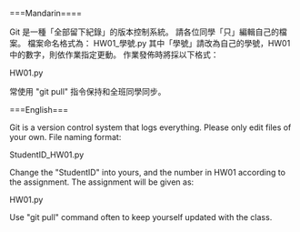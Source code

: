 ===Mandarin====

Git 是一種「全部留下紀錄」的版本控制系統。
請各位同學「只」編輯自己的檔案。
檔案命名格式為：
HW01_學號.py
其中「學號」請改為自己的學號，HW01 中的數字，則依作業指定更動。
作業發佈時將採以下格式：

HW01.py

常使用 "git pull" 指令保持和全班同學同步。 

===English===

Git is a version control system that logs everything.
Please only edit files of your own.
File naming format:

StudentID_HW01.py

Change the "StudentID" into yours, and the number in HW01 according to the assignment.
The assignment will be given as:

HW01.py

Use "git pull" command often to keep yourself updated with the class.

